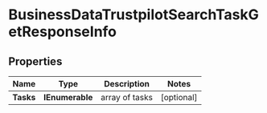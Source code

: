 # BusinessDataTrustpilotSearchTaskGetResponseInfo


## Properties

| Name | Type | Description | Notes |
|------------ | ------------- | ------------- | -------------|
**Tasks** | **IEnumerable<BusinessDataTrustpilotSearchTaskGetTaskInfo>** | array of tasks |[optional]|